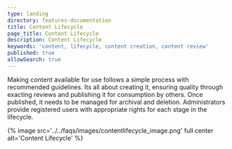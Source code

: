 ```yaml
---
type: landing
directory: features-documentation
title: Content Lifecycle
page_title: Content Lifecycle
description: Content Lifecycle
keywords: 'content, lifecycle, content creation, content review'
published: true
allowSearch: true
---
```


Making content available for use follows a simple process with recommended guidelines. Its all about creating it, ensuring quality through exacting reviews and publishing it for consumption by others. Once published, it needs to be managed for archival and deletion. Administrators provide registered users with appropriate rights for each stage in the lifecycle.

{% image src='../../faqs/images/contentlifecycle_image.png' full center alt='Content Lifecycle' %}

